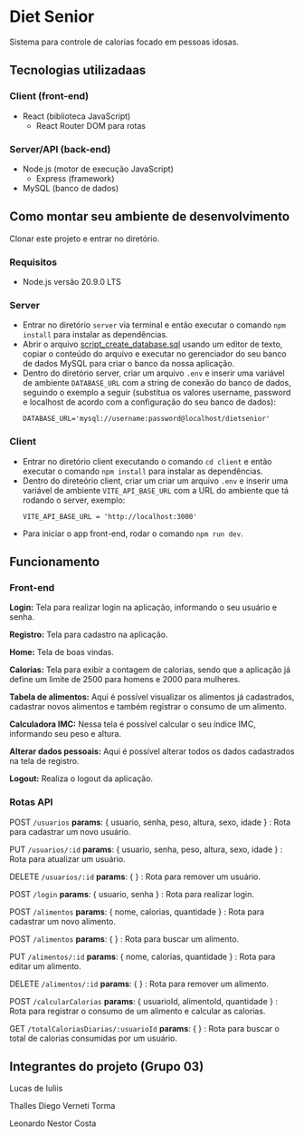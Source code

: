 # Diet Senior
Sistema para controle de calorias focado em pessoas idosas.


## Tecnologias utilizadaas
### Client (front-end)
- React (biblioteca JavaScript)
  - React Router DOM para rotas

### Server/API (back-end)
- Node.js (motor de execução JavaScript)
  - Express (framework)
- MySQL (banco de dados)

## Como montar seu ambiente de desenvolvimento
Clonar este projeto e entrar no diretório.

### Requisitos
- Node.js versão 20.9.0 LTS

### Server
- Entrar no diretório ``server`` via terminal e então executar o comando `npm install` para instalar as dependências.
- Abrir o arquivo [script_create_database.sql](server/script_create_database.sql) usando um editor de texto, copiar o conteúdo do arquivo e executar no gerenciador do seu banco de dados MySQL para criar o banco da nossa aplicação.
- Dentro do diretório server, criar um arquivo `.env` e inserir uma variável de ambiente `DATABASE_URL` com a string de conexão do banco de dados, seguindo o exemplo a seguir (substitua os valores username, password e localhost de acordo com a configuração do seu banco de dados):
  ```env
  DATABASE_URL='mysql://username:password@localhost/dietsenior'
  ```


### Client
- Entrar no diretório client executando o comando `cd client` e então executar o comando `npm install` para instalar as dependências.
- Dentro do direteório client, criar um criar um arquivo `.env` e inserir uma variável de ambiente `VITE_API_BASE_URL` com a URL do ambiente que tá rodando o server, exemplo:
  ```env
  VITE_API_BASE_URL = 'http://localhost:3000'
  ```
- Para iniciar o app front-end, rodar o comando `npm run dev`.

## Funcionamento
### Front-end

**Login:** Tela para realizar login na aplicação, informando o seu usuário e senha.

**Registro:** Tela para cadastro na aplicação.

**Home:** Tela de boas vindas.

**Calorias:** Tela para exibir a contagem de calorias, sendo que a aplicação já define um limite de 2500 para homens e 2000 para mulheres.

**Tabela de alimentos:** Aqui é possível visualizar os alimentos já cadastrados, cadastrar novos alimentos e também registrar o consumo de um alimento.

**Calculadora IMC:** Nessa tela é possível calcular o seu índice IMC, informando seu peso e altura.

**Alterar dados pessoais:** Aqui é possível alterar todos os dados cadastrados na tela de registro.

**Logout:** Realiza o logout da aplicação.

### Rotas API

POST  `/usuarios` **params**: { usuario, senha, peso, altura, sexo, idade } : Rota para cadastrar um novo usuário.

PUT `/usuarios/:id` **params**: { usuario, senha, peso, altura, sexo, idade } : Rota para atualizar um usuário.

DELETE `/usuarios/:id` **params**: { } : Rota para remover um usuário.

POST `/login` **params**: { usuario, senha } : Rota para realizar login.

POST `/alimentos` **params**: { nome, calorias, quantidade } : Rota para cadastrar um novo alimento.

POST `/alimentos` **params**: { } : Rota para buscar um alimento.

PUT `/alimentos/:id` **params**: { nome, calorias, quantidade } : Rota para editar um alimento.

DELETE `/alimentos/:id` **params**: { } : Rota para remover um alimento.

POST `/calcularCalorias` **params**: { usuarioId, alimentoId, quantidade } : Rota para registrar o consumo de um alimento e calcular as calorias.

GET `/totalCaloriasDiarias/:usuarioId` **params**: { } : Rota para buscar o total de calorias consumidas por um usuário.

## Integrantes do projeto (Grupo 03)
Lucas de Iuliis

Thalles Diego Verneti Torma

Leonardo Nestor Costa
